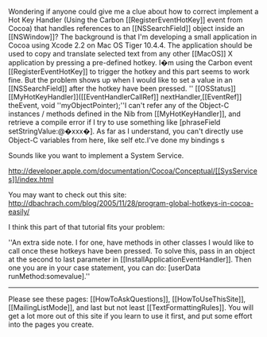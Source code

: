 Wondering if anyone could give me a clue about how to correct implement a Hot Key Handler (Using the Carbon [[RegisterEventHotKey]] event from Cocoa) that handles references to an [[NSSearchField]] object inside an [[NSWindow]]? The background is that I'm developing a small application in Cocoa using Xcode 2.2 on Mac OS Tiger 10.4.4. The application should be used to copy and translate selected text from any other [[MacOS]] X application by pressing a pre-defined hotkey. I�m using the Carbon event [[RegisterEventHotKey]] to trigger the hotkey and this part seems to work fine.  But the problem shows up when I would like to set a value in an [[NSSearchField]] after the hotkey have been pressed. '' [[OSStatus]] [[MyHotKeyHandler]]([[EventHandlerCallRef]] nextHandler,[[EventRef]] theEvent, void ''myObjectPointer);''I can't refer any of the Object-C instances / methods defined in the Nib from [[MyHotKeyHandler]], and retrieve a compile error if I try to use something like [phraseField setStringValue:@�xxx�]. As far as I understand, you can't directly use Object-C variables from here, like self etc.I've done my bindings	s

Sounds like you want to implement a System Service.

http://developer.apple.com/documentation/Cocoa/Conceptual/[[SysServices]]/index.html

You may want to check out this site: http://dbachrach.com/blog/2005/11/28/program-global-hotkeys-in-cocoa-easily/ 

I think this part of that tutorial fits your problem:

''An extra side note. I for one, have methods in other classes I would like to call once these hotkeys have been pressed. To solve this, pass in an object at the second to last parameter in [[InstallApplicationEventHandler]]. Then one you are in your case statement, you can do: [userData runMethod:somevalue].''


----
Please see these pages: [[HowToAskQuestions]], [[HowToUseThisSite]], [[MailingListMode]], and last but not least [[TextFormattingRules]]. You will get a lot more out of this site if you learn to use it first, and put some effort into the pages you create.